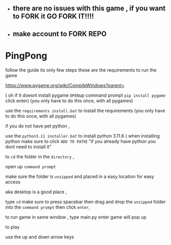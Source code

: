 - ##   there are no issues with this game , if you want to FORK it GO FORK IT!!!!
- ##   make account to FORK REPO

# PingPong

follow the guide its only few steps these are the requirements to run the game

https://www.pygame.org/wiki/CompileWindows?parent=

( oh if it doesnt install pygame `OPEN`up command prompt 
   `pip install pygame` click enter)
     (you only have to do this once, with all pygames)

use the `requirements install.bat`  to install the requirements
   (you only have to do this once, with all pygames)

if you do not have pet python ,

use the `python3.11 installer.bat`  to install python 3.11.6
 ( when installing python make sure to click `ADD TO PATH`)
 "if you already have python you dont need to install it"
 
to `cd` the folder in the `directory` , 

open up `command prompt` 

make sure the folder is `unzipped` and placed in a easy location for easy access

aka desktop is a good place , 

type `cd` make sure to press spacebar then drag and drop the `unzipped` folder into the `command prompt` then click `enter`, 

to run game in same window , type main.py enter game will pop up 

to play 

use the up and down arrow keys 
